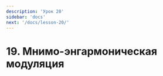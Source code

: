 ```yaml
---
description: 'Урок 20'
sidebar: 'docs'
next: '/docs/lesson-20/'
---
```


# 19. Мнимо-энгармоническая модуляция

